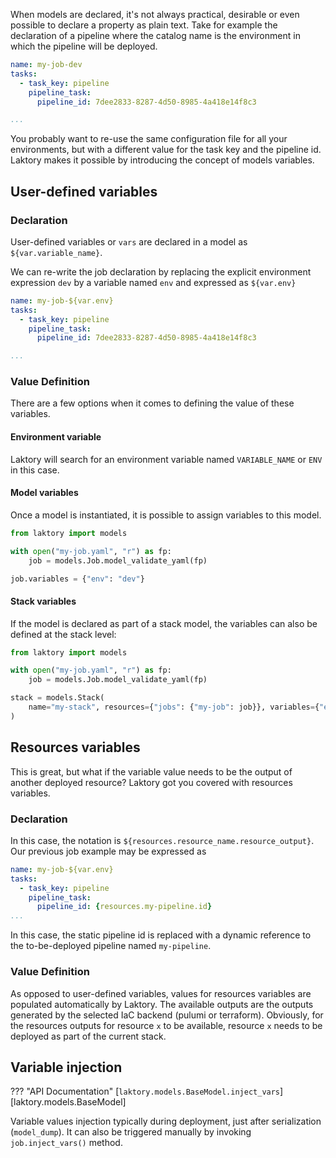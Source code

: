 When models are declared, it's not always practical, desirable or even possible to declare a property as plain text.
Take for example the declaration of a pipeline where the catalog name is the environment in which the pipeline will be deployed.

```yaml
name: my-job-dev
tasks:
  - task_key: pipeline
    pipeline_task:
      pipeline_id: 7dee2833-8287-4d50-8985-4a418e14f8c3

...
```
You probably want to re-use the same configuration file for all your environments, but with a different value for the task key and the pipeline id. 
Laktory makes it possible by introducing the concept of models variables.

## User-defined variables
### Declaration
User-defined variables or `vars` are declared in a model as `${var.variable_name}`.

We can re-write the job declaration by replacing the explicit environment expression `dev` by a variable named `env` and expressed as `${var.env}`

```yaml
name: my-job-${var.env}
tasks:
  - task_key: pipeline
    pipeline_task:
      pipeline_id: 7dee2833-8287-4d50-8985-4a418e14f8c3

...
```

### Value Definition
There are a few options when it comes to defining the value of these variables.

#### Environment variable
Laktory will search for an environment variable named `VARIABLE_NAME` or `ENV` in this case.

#### Model variables
Once a model is instantiated, it is possible to assign variables to this model.
```py title="main.py"
from laktory import models

with open("my-job.yaml", "r") as fp:
    job = models.Job.model_validate_yaml(fp)

job.variables = {"env": "dev"}
```

#### Stack variables
If the model is declared as part of a stack model, the variables can also be defined at the stack level:

```py title="main.py"
from laktory import models

with open("my-job.yaml", "r") as fp:
    job = models.Job.model_validate_yaml(fp)

stack = models.Stack(
    name="my-stack", resources={"jobs": {"my-job": job}}, variables={"env": "dev"}
)
```

## Resources variables
This is great, but what if the variable value needs to be the output of another deployed resource? Laktory got you 
covered with resources variables.  

### Declaration
In this case, the notation is `${resources.resource_name.resource_output}`. Our previous job example may be expressed as

```yaml
name: my-job-${var.env}
tasks:
  - task_key: pipeline
    pipeline_task:
      pipeline_id: {resources.my-pipeline.id}
...
```
In this case, the static pipeline id is replaced with a dynamic reference to the to-be-deployed pipeline named `my-pipeline`.

### Value Definition
As opposed to user-defined variables, values for resources variables are populated automatically by Laktory. The 
available outputs are the outputs generated by the selected IaC backend (pulumi or terraform). Obviously, for the 
resources outputs for resource `x` to be available, resource `x` needs to be deployed as part of the current stack.

## Variable injection
??? "API Documentation"
    [`laktory.models.BaseModel.inject_vars`][laktory.models.BaseModel]<br>

Variable values injection typically during deployment, just after serialization (`model_dump`). It can also be triggered
manually by invoking `job.inject_vars()` method.